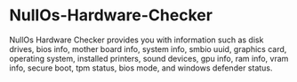 # NullOs-Hardware-Checker
NullOs Hardware Checker provides you with information such as disk drives, bios info, mother board info, system info, smbio uuid, graphics card, operating system, installed printers, sound devices, gpu info, ram info, vram info, secure boot, tpm status, bios mode, and windows defender status.
